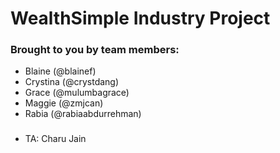 # WealthSimple Industry Project

### Brought to you by team members:

 - Blaine (@blainef)
 - Crystina (@crystdang)
 - Grace (@mulumbagrace)
 - Maggie (@zmjcan)
 - Rabia (@rabiaabdurrehman)

 ###
 - TA: Charu Jain